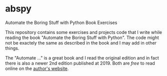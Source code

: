 # abspy
Automate the Boring Stuff with Python Book Exercises


This repository contains some exercises and projects code that I write while reading the book "Automate the Boring Stuff with Python".
The code might not be exactely the same as described in the book and I may add in other things.

The "Automate ..." is a great book and I read the original edition and in fact there is also a newer 2nd edition published at 2019.
Both are _free_ to read online on the [author's website](https://automatetheboringstuff.com/).
